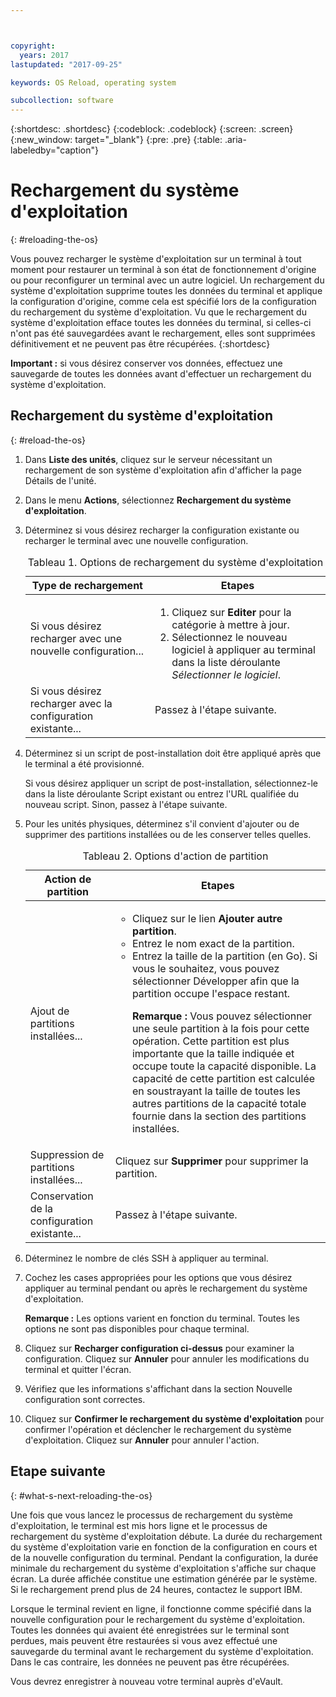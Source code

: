 ```yaml
---



copyright:
  years: 2017
lastupdated: "2017-09-25"

keywords: OS Reload, operating system

subcollection: software
---
```


{:shortdesc: .shortdesc}
{:codeblock: .codeblock}
{:screen: .screen}
{:new_window: target="_blank"}
{:pre: .pre}
{:table: .aria-labeledby="caption"}

#  Rechargement du système d'exploitation
{: #reloading-the-os}

Vous pouvez recharger le système d'exploitation sur un terminal à tout moment pour restaurer un terminal à son état de fonctionnement d'origine ou pour reconfigurer un terminal avec un autre logiciel. Un rechargement du système d'exploitation supprime toutes les données du terminal et applique la configuration d'origine, comme cela est spécifié lors de la configuration du rechargement du système d'exploitation. Vu que le rechargement du système d'exploitation efface toutes les données du terminal, si celles-ci n'ont pas été sauvegardées avant le rechargement, elles sont supprimées définitivement et ne peuvent pas être récupérées.
{:shortdesc}

**Important :** si vous désirez conserver vos données, effectuez une sauvegarde de toutes les données avant d'effectuer un rechargement du système d'exploitation.

## Rechargement du système d'exploitation
{: #reload-the-os}

1. Dans **Liste des unités**, cliquez sur le serveur nécessitant un rechargement de son système d'exploitation afin d'afficher la page Détails de l'unité.
2. Dans le menu **Actions**, sélectionnez **Rechargement du système d'exploitation**.
3. Déterminez si vous désirez recharger la configuration existante ou recharger le terminal avec une nouvelle configuration.

   <table>
   <CAPTION>Tableau 1. Options de rechargement du système d'exploitation</CAPTION>
   <THEAD>
   <TR>
   <th>Type de rechargement</th>
   <th>Etapes</th>
   </TR>
   </THEAD>
   <TBODY>
   <tr>
   <td>Si vous désirez recharger avec une nouvelle configuration...</td>
   <td>
   <ol>
   <li>Cliquez sur <b>Editer</b> pour la catégorie à mettre à jour.</li>
   <li>Sélectionnez le nouveau logiciel à appliquer au terminal dans la liste déroulante <i>Sélectionner le logiciel</i>.</li>
   </ol>
   </td>
   </tr>
   <tr>
   <td>Si vous désirez recharger avec la configuration existante...</td>
   <td>Passez à l'étape suivante.</td>
   </tr>
   </TBODY>
   </table>

4. Déterminez si un script de post-installation doit être appliqué après que le terminal a été provisionné.

   Si vous désirez appliquer un script de post-installation, sélectionnez-le dans la liste déroulante Script existant ou entrez l'URL qualifiée du nouveau script.  Sinon, passez à l'étape suivante.

5. Pour les unités physiques, déterminez s'il convient d'ajouter ou de supprimer des partitions installées ou de les conserver telles quelles.

   <table>
   <CAPTION>Tableau 2. Options d'action de partition</CAPTION>
   <THEAD>
   <TR>
   <th>Action de partition</th>
   <th>Etapes</th>
   </TR>
   </THEAD>
   <TBODY>
   <tr>
   <td>Ajout de partitions installées...</td>
   <td>
   <ul>
   <li>Cliquez sur le lien <b>Ajouter autre partition</b>.</li>
   <li>Entrez le nom exact de la partition.</li>
   <li>Entrez la taille de la partition (en Go). Si vous le souhaitez, vous pouvez sélectionner Développer afin que la partition occupe l'espace restant.
   <p><b>Remarque :</b> Vous pouvez sélectionner une seule partition à la fois pour cette opération. Cette partition est plus importante que la taille indiquée et occupe toute la capacité disponible. La capacité de cette partition est calculée en soustrayant la taille de toutes les autres partitions de la capacité totale fournie dans la section des partitions installées.</p>
   </li>
   </ul>
   </td>
   </tr>
   <tr>
   <td>Suppression de partitions installées...</td>
   <td>Cliquez sur <b>Supprimer</b> pour supprimer la partition.</td>
   </tr>
   <tr>
   <td>Conservation de la configuration existante...</td>
   <td>Passez à l'étape suivante.</td>
   </tr>
   </TBODY>
   </table>

6. Déterminez le nombre de clés SSH à appliquer au terminal.

7. Cochez les cases appropriées pour les options que vous désirez appliquer au terminal pendant ou après le rechargement du système d'exploitation.

   **Remarque :** Les options varient en fonction du terminal. Toutes les options ne sont pas disponibles pour chaque terminal.

8. Cliquez sur **Recharger configuration ci-dessus** pour examiner la configuration. Cliquez sur **Annuler** pour annuler les modifications du terminal et quitter l'écran.

9. Vérifiez que les informations s'affichant dans la section Nouvelle configuration sont correctes.  

10. Cliquez sur **Confirmer le rechargement du système d'exploitation** pour confirmer l'opération et déclencher le rechargement du système d'exploitation. Cliquez sur **Annuler** pour annuler l'action.

## Etape suivante
{: #what-s-next-reloading-the-os}

Une fois que vous lancez le processus de rechargement du système d'exploitation, le terminal est mis hors ligne et le processus de rechargement du système d'exploitation débute.
La durée du rechargement du système d'exploitation varie en fonction de la configuration en cours et de la nouvelle configuration du terminal.
Pendant la configuration, la durée minimale du rechargement du système d'exploitation s'affiche sur chaque écran.
La durée affichée constitue une estimation générée par le système. Si le rechargement prend plus de 24 heures, contactez le support IBM.

Lorsque le terminal revient en ligne, il fonctionne comme spécifié dans la nouvelle configuration pour le rechargement du système d'exploitation. Toutes les données qui avaient été enregistrées sur le terminal sont perdues, mais peuvent être restaurées si vous avez effectué une sauvegarde du terminal avant le rechargement du système d'exploitation. Dans le cas contraire, les données ne peuvent pas être récupérées.

Vous devrez enregistrer à nouveau votre terminal auprès d'eVault. 
